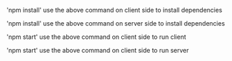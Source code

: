 'npm install'
use the above command on client side to install dependencies

'npm install'
use the above command on server side to install dependencies

'npm start'
use the above command on client side to run client

'npm start'
use the above command on client side to run server